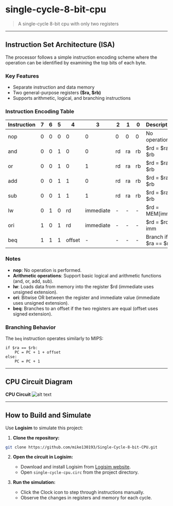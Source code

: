 # single-cycle-8-bit-cpu
> A single-cycle 8-bit cpu with only two registers

---

## Instruction Set Architecture (ISA)
The processor follows a simple instruction encoding scheme where the operation can be identified by examining the top bits of each byte.

### Key Features
- Separate instruction and data memory
- Two general-purpose registers **($ra, $rb)**
- Supports arithmetic, logical, and branching instructions

### Instruction Encoding Table

| Instruction | 7 | 6 | 5 | 4 | 3 | 2 | 1 | 0 | Description |
|------------|---|---|---|---|---|---|---|---|-------------|
| nop        | 0 | 0 | 0 | 0 | 0 | 0 | 0 | 0 | No operation |
| and        | 0 | 0 | 1 | 0 | 0 | rd| ra| rb| $rd = $ra & $rb |
| or         | 0 | 0 | 1 | 0 | 1 | rd| ra| rb| $rd = $ra \| $rb |
| add        | 0 | 0 | 1 | 1 | 0 | rd| ra| rb| $rd = $ra + $rb |
| sub        | 0 | 0 | 1 | 1 | 1 | rd| ra| rb| $rd = $ra - $rb |
| lw         | 0 | 1 | 0 | rd| immediate | - | - | - | $rd = MEM[imm] |
| ori        | 1 | 0 | 1 | rd| immediate | - | - | - | $rd = $rd \| imm |
| beq        | 1 | 1 | 1 | offset | - | - | - | - | Branch if $ra == $rb |

### Notes
- **nop**: No operation is performed.  
- **Arithmetic operations**: Support basic logical and arithmetic functions (and, or, add, sub).  
- **lw**: Loads data from memory into the register $rd (immediate uses unsigned extension).  
- **ori**: Bitwise OR between the register and immediate value (immediate uses unsigned extension).  
- **beq**: Branches to an offset if the two registers are equal (offset uses signed extension).  

### Branching Behavior
The `beq` instruction operates similarly to MIPS:

```text
if $ra == $rb:
    PC = PC + 1 + offset
else:
    PC = PC + 1
````

---

## CPU Circuit Diagram

**CPU Circuit**
![alt text](img/image.png)

---

## How to Build and Simulate

Use **Logisim** to simulate this project:

1. **Clone the repository:**

```bash
git clone https://github.com/mike130193/Single-Cycle-8-bit-CPU.git
```

2. **Open the circuit in Logisim:**

   * Download and install Logisim from [Logisim website](http://www.cburch.com/logisim/).
   * Open `single-cycle-cpu.circ` from the project directory.

3. **Run the simulation:**

   * Click the Clock icon to step through instructions manually.
   * Observe the changes in registers and memory for each cycle.

```

